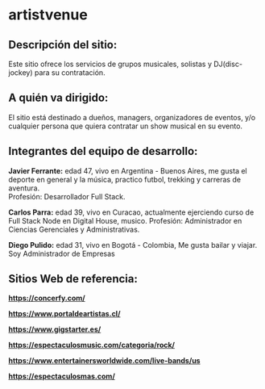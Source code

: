 # artistvenue

## Descripción del sitio:
Este sitio ofrece los servicios de grupos musicales, solistas y DJ(disc-jockey) para su contratación.

## A quién va dirigido:
El sitio está destinado a dueños, managers, organizadores de eventos, y/o cualquier persona que quiera contratar un show musical en su evento.

## Integrantes del equipo de desarrollo:
**Javier Ferrante:** edad 47, vivo en Argentina - Buenos Aires, me gusta el deporte en general y la música, practico futbol, trekking y carreras de aventura.  
Profesión: Desarrollador Full Stack.

**Carlos Parra:** edad 39, vivo en Curacao, actualmente ejerciendo curso de Full Stack Node en Digital House, musico.
Profesión: Administrador en Ciencias Gerenciales y Administrativas.

**Diego Pulido:** edad 31, vivo en Bogotá - Colombia, Me gusta bailar y viajar. Soy Administrador de Empresas 

## Sitios Web de referencia:

**https://concerfy.com/**

**https://www.portaldeartistas.cl/**

**https://www.gigstarter.es/**

**https://espectaculosmusic.com/categoria/rock/**

**https://www.entertainersworldwide.com/live-bands/us**

**https://espectaculosmas.com/**
